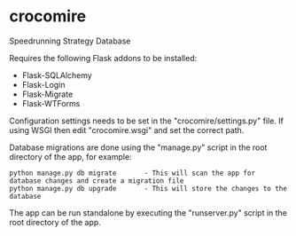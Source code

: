 # crocomire
Speedrunning Strategy Database

Requires the following Flask addons to be installed:
  * Flask-SQLAlchemy
  * Flask-Login
  * Flask-Migrate
  * Flask-WTForms

Configuration settings needs to be set in the "crocomire/settings.py" file.
If using WSGI then edit "crocomire.wsgi" and set the correct path.

Database migrations are done using the "manage.py" script in the root directory of the app, for example:
```
python manage.py db migrate       - This will scan the app for database changes and create a migration file
python manage.py db upgrade       - This will store the changes to the database
```

The app can be run standalone by executing the "runserver.py" script in the root directory of the app.
